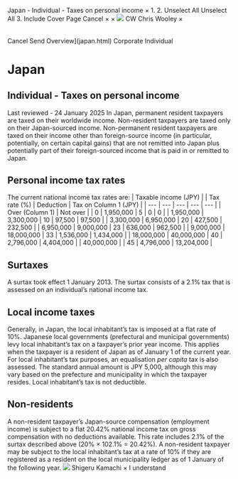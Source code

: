 Japan - Individual - Taxes on personal income
×
1.
2.
Unselect All
Unselect All
3.
Include Cover Page
Cancel
×
×
![](-/media/world-wide-tax-summaries/attachments/global---chris-wooley.ashx%3Frev=ac5e5f3223b34096b1afc2a6009c7320&revision=ac5e5f32-23b3-4096-b1af-c2a6009c7320&hash=859B7ADC84DC2CBEC9760E9E6EE7DE6D0A8BFCDF)
CW
Chris Wooley
×
######
Cancel
Send
Overview](japan.html)
Corporate
Individual
# Japan
## Individual - Taxes on personal income
Last reviewed - 24 January 2025
In Japan, permanent resident taxpayers are taxed on their worldwide income. Non-resident taxpayers are taxed only on their Japan-sourced income. Non-permanent resident taxpayers are taxed on their income other than foreign-source income (in particular, potentially, on certain capital gains) that are not remitted into Japan plus potentially part of their foreign-sourced income that is paid in or remitted to Japan.
## Personal income tax rates
The current national income tax rates are:
| Taxable income (JPY) | | Tax rate (%) | Deduction | Tax on Column 1 (JPY) |
| --- | --- | --- | --- | --- |
| Over (Column 1) | Not over |
| 0 | 1,950,000 | 5 | 0 | 0 |
| 1,950,000 | 3,300,000 | 10 | 97,500 | 97,500 |
| 3,300,000 | 6,950,000 | 20 | 427,500 | 232,500 |
| 6,950,000 | 9,000,000 | 23 | 636,000 | 962,500 |
| 9,000,000 | 18,000,000 | 33 | 1,536,000 | 1,434,000 |
| 18,000,000 | 40,000,000 | 40 | 2,796,000 | 4,404,000 |
| 40,000,000 |  | 45 | 4,796,000 | 13,204,000 |
## Surtaxes
A surtax took effect 1 January 2013. The surtax consists of a 2.1% tax that is assessed on an individual’s national income tax.
## Local income taxes
Generally, in Japan, the local inhabitant’s tax is imposed at a flat rate of 10%. Japanese local governments (prefectural and municipal governments) levy local inhabitant’s tax on a taxpayer’s prior year income. This applies when the taxpayer is a resident of Japan as of January 1 of the current year. For local inhabitant’s tax purposes, an equalisation *per capita* tax is also assessed. The standard annual amount is JPY 5,000, although this may vary based on the prefecture and municipality in which the taxpayer resides. Local inhabitant’s tax is not deductible.
## Non-residents
A non-resident taxpayer’s Japan-source compensation (employment income) is subject to a flat 20.42% national income tax on gross compensation with no deductions available. This rate includes 2.1% of the surtax described above (20% × 102.1% = 20.42%). A non-resident taxpayer may be subject to the local inhabitant’s tax at a rate of 10% if they are registered as a resident on the local municipality ledger as of 1 January of the following year.
![](-/media/world-wide-tax-summaries/japanshigeru-kamachijapan--shigeru-kamachijpg20220616122404159.ashx%3Frev=4c64e387daa14bf980f3df7ebfdc9085&revision=4c64e387-daa1-4bf9-80f3-df7ebfdc9085&hash=74C39BAF861BCAD24DD7FC8E346A81A5589118E3)
Shigeru Kamachi
×
I understand
